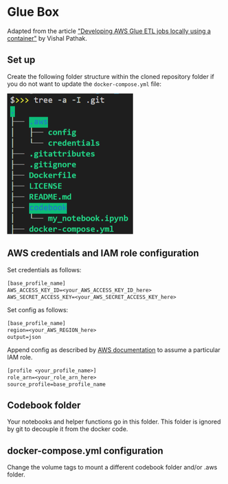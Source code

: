 # Glue Box
Adapted from the article ["Developing AWS Glue ETL jobs locally using a container"](https://aws.amazon.com/blogs/big-data/developing-aws-glue-etl-jobs-locally-using-a-container/)  by Vishal Pathak. 

## Set up

Create the following folder structure within the cloned repository folder if you do not want to update the `docker-compose.yml` file:

![Tree diagram of repository after the user has added the required folders and files](./imgs/tree.png)

## AWS credentials and IAM role configuration

Set credentials as follows:
```
[base_profile_name]
AWS_ACCESS_KEY_ID=<your_AWS_ACCESS_KEY_ID_here>
AWS_SECRET_ACCESS_KEY=<your_AWS_SECRET_ACCESS_KEY_here>
```
Set config as follows:
```
[base_profile_name]
region=<your_AWS_REGION_here>
output=json
```

Append config as described by [AWS documentation](https://docs.aws.amazon.com/cli/latest/userguide/cli-configure-role.html) to assume a particular IAM role.
```
[profile <your_profile_name>]
role_arn=<your_role_arn_here>
source_profile=base_profile_name
```

## Codebook folder
Your notebooks and helper functions go in this folder. 
This folder is ignored by git to decouple it from the docker code.

## docker-compose.yml configuration
Change the volume tags to mount a different codebook folder and/or .aws folder.